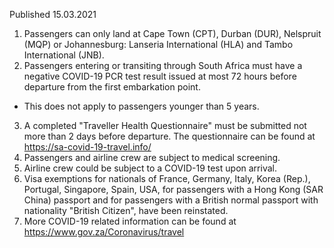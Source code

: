 Published 15.03.2021
1. Passengers can only land at Cape Town (CPT), Durban (DUR), Nelspruit (MQP) or Johannesburg: Lanseria International (HLA) and Tambo International (JNB).
2. Passengers entering or transiting through South Africa must have a negative COVID-19 PCR test result issued at most 72 hours before departure from the first embarkation point.
- This does not apply to passengers younger than 5 years.
3. A completed "Traveller Health Questionnaire" must be submitted not more than 2 days before departure. The questionnaire can be found at <a href="https://sa-covid-19-travel.info/">https://sa-covid-19-travel.info/</a>
4. Passengers and airline crew are subject to medical screening. 
5. Airline crew could be subject to a COVID-19 test upon arrival. 
6. Visa exemptions for nationals of France, Germany, Italy, Korea (Rep.), Portugal, Singapore, Spain, USA, for passengers with a Hong Kong (SAR China) passport and for passengers with a British normal passport with nationality "British Citizen", have been reinstated.
7. More COVID-19 related information can be found at <a href="https://www.gov.za/Coronavirus/travel">https://www.gov.za/Coronavirus/travel</a> 

